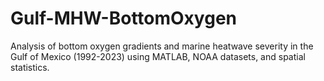 # Gulf-MHW-BottomOxygen
Analysis of bottom oxygen gradients and marine heatwave severity in the Gulf of Mexico (1992-2023) using MATLAB, NOAA datasets, and spatial statistics.
